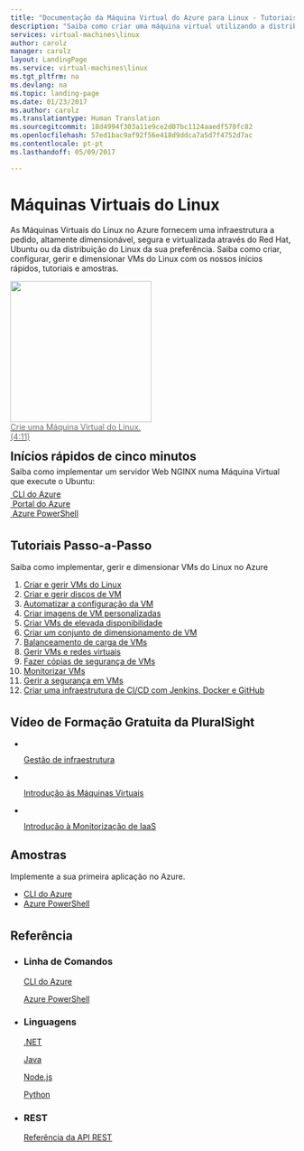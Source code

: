```yaml
---
title: "Documentação da Máquina Virtual do Azure para Linux - Tutoriais, Referência da API | Microsoft Docs"
description: "Saiba como criar uma máquina virtual utilizando a distribuição Linux da sua preferência. A documentação apresenta diferentes formas para criar modelos de VM."
services: virtual-machines\linux
author: carolz
manager: carolz
layout: LandingPage
ms.service: virtual-machines\linux
ms.tgt_pltfrm: na
ms.devlang: na
ms.topic: landing-page
ms.date: 01/23/2017
ms.author: carolz
ms.translationtype: Human Translation
ms.sourcegitcommit: 18d4994f303a11e9ce2d07bc1124aaedf570fc82
ms.openlocfilehash: 57ed1bac9af92f56e418d9ddca7a5d7f4752d7ac
ms.contentlocale: pt-pt
ms.lasthandoff: 05/09/2017

---
```

<div class="content">
    <h1>Máquinas Virtuais do Linux</h1>
    <div class="introHolder" style="justify-content: space-between;">
        <div class="intro" style="min-width: 200px">
            <p>As Máquinas Virtuais do Linux no Azure fornecem uma infraestrutura a pedido, altamente dimensionável, segura e virtualizada através do Red Hat, Ubuntu ou da distribuição do Linux da sua preferência. Saiba como criar, configurar, gerir e dimensionar VMs do Linux com os nossos inícios rápidos, tutoriais e amostras.</p>
        </div>
        <a href="https://azure.microsoft.com/en-us/resources/videos/create-linux-virtual-machine/">
            <div class="calloutHolder" style="max-width: 250px">
                <div>
                    <img src="media/index/create-linux-virtual-machine.png" style="width: 250px" />
                </div>
                <div>
                    <p style="margin-top: 0; color: #6e6e6e">Crie uma Máquina Virtual do Linux. (4:11)</p>
                </div>
            </div>
        </a>
    </div>
<h2 style="margin-top: 0px; margin-bottom: 0px;">Inícios rápidos de cinco minutos</h2>
<p style="margin-top: 6px; margin-bottom: 6px;">Saiba como implementar um servidor Web NGINX numa Máquina Virtual que execute o Ubuntu:</p>
<div class="ico48Case">
    <div class="ico48Link">
        <a href="/azure/virtual-machines/virtual-machines-linux-quick-create-cli?toc=%2fazure%2fvirtual-machines%2flinux%2ftoc.json">
            <img src="media/index/cli.svg" alt="">
            <span>CLI do Azure</span>
        </a>
    </div>
    <div class="ico48Link">
        <a href="/azure/virtual-machines/virtual-machines-linux-quick-create-portal?toc=%2fazure%2fvirtual-machines%2flinux%2ftoc.json">
        <img src="media/index/portal.svg" alt="">
            <span>Portal do Azure</span>
        </a>
    </div>
    <div class="ico48Link">
        <a href="/azure/virtual-machines/virtual-machines-linux-quick-create-powershell?toc=%2fazure%2fvirtual-machines%2flinux%2ftoc.json">
            <img src="media/index/logo_powershell.svg" alt="">
            <span>Azure PowerShell</span>
        </a>
    </div>
<div>

<h2 style="margin-top: 36px">Tutoriais Passo-a-Passo</h2>
<p>Saiba como implementar, gerir e dimensionar VMs do Linux no Azure</p>
<ol>
    <li><a href="/azure/virtual-machines/linux/tutorial-manage-vm">Criar e gerir VMs do Linux</a></li>
    <li><a href="/azure/virtual-machines/linux/tutorial-manage-disks">Criar e gerir discos de VM</a></li>
    <li><a href="/azure/virtual-machines/linux/tutorial-automate-vm-deployment">Automatizar a configuração da VM</a></li>
    <li><a href="/azure/virtual-machines/linux/tutorial-custom-images">Criar imagens de VM personalizadas</a></li>
    <li><a href="/azure/virtual-machines/linux/tutorial-availability-sets">Criar VMs de elevada disponibilidade</a></li>
    <li><a href="/azure/virtual-machines/linux/tutorial-create-vmss">Criar um conjunto de dimensionamento de VM</a></li>
    <li><a href="/azure/virtual-machines/linux/tutorial-load-balancer">Balanceamento de carga de VMs</a></li>
    <li><a href="/azure/virtual-machines/linux/tutorial-virtual-network">Gerir VMs e redes virtuais</a></li>
    <li><a href="/azure/virtual-machines/linux/tutorial-backup-vms">Fazer cópias de segurança de VMs</a></li>
    <li><a href="/azure/virtual-machines/linux/tutorial-monitoring">Monitorizar VMs</a></li>
    <li><a href="/azure/virtual-machines/linux/tutorial-azure-security">Gerir a segurança em VMs</a></li>
    <li><a href="/azure/virtual-machines/linux/tutorial-jenkins-github-docker-cicd">Criar uma infraestrutura de CI/CD com Jenkins, Docker e GitHub</a></li>
    
</ol>

<h2 style="margin-top: 36px">Vídeo de Formação Gratuita da PluralSight</h2>
<ul class="panelContent cardsW">
    <li style="flex: 0 1 25%">
        <a href="https://www.pluralsight.com/courses/managing-infrastructure-microsoft-azure-getting-started?twoid=d6abac77-7dcc-4d33-9e03-f85e78989f02"> 
            <div class="cardSize">
                <div class="cardPadding">
                    <div class="card">
                       <div class="cardImageOuter">
                            <div class="cardImage">
                                <img style="max-width: 100%" alt="" src="media/index/video-training-infrastructure.png" data-linktype="external">
                            </div>
                        </div>
                        <div class="cardText">
                            <p>Gestão de infraestrutura</p>
                        </div>
                    </div>
                </div>
            </div>
        </a>
    </li>
    <li style="flex: 0 1 25%">
        <a href="https://www.pluralsight.com/courses/azure-vms-getting-started?twoid=d6abac77-7dcc-4d33-9e03-f85e78989f02"> 
            <div class="cardSize">
                <div class="cardPadding">
                    <div class="card">
                       <div class="cardImageOuter">
                            <div class="cardImage">
                                <img style="max-width: 100%" alt="" src="media/index/video-training-vms.png" data-linktype="external">
                            </div>
                        </div>
                        <div class="cardText">
                            <p>Introdução às Máquinas Virtuais</p>
                        </div>
                    </div>
                </div>
            </div>
        </a>
    </li>
    <li style="flex: 0 1 25%">
        <a href="https://www.pluralsight.com/courses/azure-iaas-monitoring-management-getting-started?twoid=d6abac77-7dcc-4d33-9e03-f85e78989f02"> 
            <div class="cardSize">
                <div class="cardPadding">
                    <div class="card">
                       <div class="cardImageOuter">
                            <div class="cardImage">
                                <img style="max-width: 100%" alt="" src="media/index/video-training-iaas-monitoring.png" data-linktype="external">
                            </div>
                        </div>
                        <div class="cardText">
                            <p>Introdução à Monitorização de IaaS</p>
                        </div>
                    </div>
                </div>
            </div>
        </a>
    </li>
</ul>

<h2>Amostras</h2>
<p>Implemente a sua primeira aplicação no Azure.</p>
<ul class="spaced">
    <li><a href="/azure/virtual-machines/virtual-machines-linux-cli-samples">CLI do Azure</a></li>
    <li><a href="/azure/virtual-machines/virtual-machines-linux-powershell-samples">Azure PowerShell</a></li>
</ul>

<h2 style="margin-top: 36px">Referência</h2>
<ul class="panelContent cardsW">
    <li>
        <div class="cardSize">
            <div class="cardPadding">
                <div class="card">
                    <div class="cardText">
                        <h3>Linha de Comandos</h3>
                        <p><a href="/cli/azure/vm">CLI do Azure</a></p>
                        <p><a href="/powershell/azureps-cmdlets-docs">Azure PowerShell</a></p>
                    </div>
                </div>
            </div>
        </div>
    </li>
    <li>
        <div class="cardSize">
            <div class="cardPadding">
                <div class="card">
                    <div class="cardText">
                        <h3>Linguagens</h3>
                        <p><a href="/dotnet/api/microsoft.azure.management.compute">.NET</a></p>
                        <p><a href="/java/api">Java</a></p>
                        <p><a href="https://azure.microsoft.com/en-us/develop/nodejs/#azure-sdk">Node.js</a></p>
                        <p><a href="http://azure-sdk-for-python.readthedocs.io/en/latest/ref/azure.mgmt.compute.html">Python</a></p>
                    </div>
                </div>
            </div>
        </div>
    </li>
    <li>
        <div class="cardSize">
            <div class="cardPadding">
                <div class="card">
                    <div class="cardText">
                        <h3>REST</h3>
                        <p><a href="/rest/api/compute">Referência da API REST</a></p>
                    </div>
                </div>
            </div>
        </div>
    </li>
</ul>
</div>

